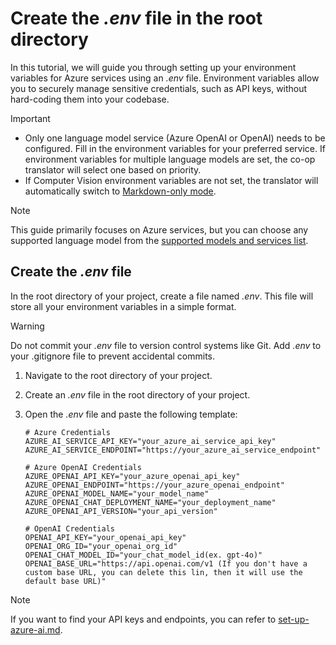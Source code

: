 # Create the *.env* file in the root directory

In this tutorial, we will guide you through setting up your environment variables for Azure services using an *.env* file. Environment variables allow you to securely manage sensitive credentials, such as API keys, without hard-coding them into your codebase.

> [!IMPORTANT]
> - Only one language model service (Azure OpenAI or OpenAI) needs to be configured. Fill in the environment variables for your preferred service. If environment variables for multiple language models are set, the co-op translator will select one based on priority.
> - If Computer Vision environment variables are not set, the translator will automatically switch to [Markdown-only mode](./markdown-only-mode.md).

> [!NOTE]
> This guide primarily focuses on Azure services, but you can choose any supported language model from the [supported models and services list](../README.md#-supported-models-and-services).

## Create the *.env* file

In the root directory of your project, create a file named *.env*. This file will store all your environment variables in a simple format.

> [!WARNING]
> Do not commit your *.env* file to version control systems like Git. Add *.env* to your .gitignore file to prevent accidental commits.

1. Navigate to the root directory of your project.

1. Create an *.env* file in the root directory of your project.

1. Open the *.env* file and paste the following template:

    ```plaintext
    # Azure Credentials
    AZURE_AI_SERVICE_API_KEY="your_azure_ai_service_api_key"
    AZURE_AI_SERVICE_ENDPOINT="https://your_azure_ai_service_endpoint"

    # Azure OpenAI Credentials
    AZURE_OPENAI_API_KEY="your_azure_openai_api_key"
    AZURE_OPENAI_ENDPOINT="https://your_azure_openai_endpoint"
    AZURE_OPENAI_MODEL_NAME="your_model_name"
    AZURE_OPENAI_CHAT_DEPLOYMENT_NAME="your_deployment_name"
    AZURE_OPENAI_API_VERSION="your_api_version"

    # OpenAI Credentials
    OPENAI_API_KEY="your_openai_api_key"
    OPENAI_ORG_ID="your_openai_org_id"
    OPENAI_CHAT_MODEL_ID="your_chat_model_id(ex. gpt-4o)"
    OPENAI_BASE_URL="https://api.openai.com/v1 (If you don't have a custom base URL, you can delete this lin, then it will use the default base URL)"
    ```

> [!NOTE]
> If you want to find your API keys and endpoints, you can refer to [set-up-azure-ai.md](../set-up-azure-ai.md).
